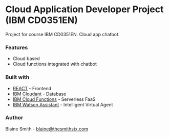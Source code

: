 # Cloud Application Developer Project (IBM CD0351EN)

Project for course IBM CD0351EN. Cloud app chatbot.

### Features

- Cloud based
- Cloud functions integrated with chatbot

### Built with

- [REACT](https://reactjs.org/) - Frontend
- [IBM Cloudant](https://www.ibm.com/cloud/cloudant) - Database
- [IBM Cloud Functions](https://cloud.ibm.com/functions/) - Serverless FaaS
- [IBM Watson Assistant](https://www.ibm.com/products/watson-assistant) - Intelligent Virtual Agent

### Author

Blaine Smith - blaine@thesmithstx.com

